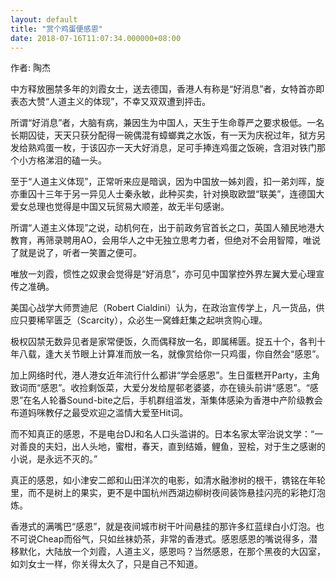 ```yaml
---
layout: default
title: "赏个鸡蛋便感恩"
date: 2018-07-16T11:07:34.000000+08:00
---
```


作者: 陶杰

中方释放圈禁多年的刘霞女士，送去德国，香港人有称是“好消息”者，女特首亦即表态大赞“人道主义的体现”，不幸又双双遭到抨击。

所谓“好消息”者，大脑有病，兼因生为中国人，天生于生命尊严之要求极低。一名长期囚徒，天天只获分配得一碗偶混有蟑螂粪之水饭，有一天为庆祝过年，狱方另发给熟鸡蛋一枚，于该囚亦一天大好消息，足可手捧连鸡蛋之饭碗，含泪对铁门那个小方格涕泪的磕一头。

至于“人道主义体现”，正常听来应是暗讽，因为中国放一姊刘霞，扣一弟刘晖，旋亦重囚十三年于另一异见人士秦永敏，此种买卖，针对换取欧盟“联美”，连德国大爱女总理也觉得是中国又玩贸易大顺差，故无半句感谢。

所谓“人道主义体现”之说，动机何在，出于前政务官首长之口，英国人殖民地港大教育，再筛录聘用AO，会用华人之中无独立思考力者，但绝对不会用智障，唯说了就是说了，听者一笑置之便可。

唯放一刘霞，惯性之奴隶会觉得是“好消息”，亦可见中国掌控外界左翼大爱心理宣传之准确。

美国心战学大师贾迪尼（Robert Cialdini）认为，在政治宣传学上，凡一货品，供应只要稀罕匮乏（Scarcity），众必生一窝蜂赶集之起哄贪购心理。

极权囚禁无数异见者是家常便饭，久而偶释放一名，即属稀匮。捉五十个，各判十年八载，逢大关节眼上计算准而放一名，就像赏给你一只鸡蛋，你自然会“感恩”。

加上网络时代，港人港女近年流行什么都讲“学会感恩”。生日蛋糕开Party，主角致词而“感恩”。收捡剩饭菜，大爱分发给屋邨老婆婆，亦在镜头前讲“感恩”。“感恩”在名人轮番Sound-bite之后，手机群组滥发，渐集体感染为香港中产阶级教会布道妈咪教仔之最受欢迎之滥情大爱至Hit词。

而不知真正的感恩，不是电台DJ和名人口头滥讲的。日本名家太宰治说文学：“一对善良的夫妇，出人头地，蜜柑，春天，直到结婚，鲤鱼，翌桧，对于生之感谢的小说，是永远不灭的。”

真正的感恩，如小津安二郎和山田洋次的电影，如清水融渗树的根干，镌铭在年轮里，而不是树上的果实，更不是中国杭州西湖边柳树夜间装饰悬挂闪亮的彩艳灯泡炼。

香港式的满嘴巴“感恩”，就是夜间城市树干叶间悬挂的那许多红蓝绿白小灯泡。也不可说Cheap而俗气，只如丝袜奶茶，非常的香港式。感恩感恩的嘴说得多，潜移默化，大陆放一个刘霞，人道主义，感恩吗？当然感恩，在那个黑夜的大囚室，如刘女士一样，你关得太久了，只是自己不知道。

